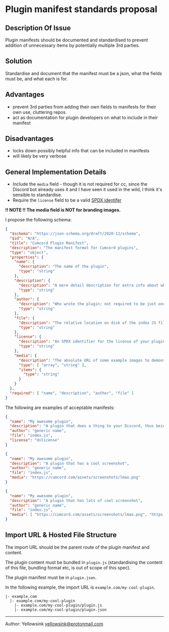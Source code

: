 # Plugin manifest standards proposal

## Description Of Issue
Plugin manifests should be documented and standardised to prevent addition of unnecessary items by potentially multiple 3rd parties.

## Solution
Standardise and document that the manifest must be a json, what the fields must be, and what each is for.

## Advantages

 - prevent 3rd parties from adding their own fields to manifests for their own use, cluttering repos.
 - act as documentation for plugin developers on what to include in their manifest

## Disadvantages

 - locks down possibly helpful info that can be included in manifests
 - will likely be very verbose

## General Implementation Details
 - Include the `media` field - though it is not required for cc, since the Discord bot already uses it and I have seen it used in the wild,
   I think it's sensible to standardise.
 - Require the `license` field to be a valid [SPDX identifer](https://en.wikipedia.org/wiki/Software_Package_Data_Exchange#License_syntax)

**!! NOTE !! The media field is NOT for branding images.**

I propose the following schema:
```json
{
  "$schema": "https://json-schema.org/draft/2020-12/schema",
  "$id": "N/A",
  "title": "Cumcord Plugin Manifest",
  "description": "The manifest format for Cumcord plugins",
  "type": "object",
  "properties": {
    "name": {
      "description": "The name of the plugin",
      "type": "string"
    },
    "description": {
      "description": "A more detail description for extra info about what the plugin does",
      "type": "string"
    },
    "author": {
      "description": "Who wrote the plugin; not required to be just one person",
      "type": "string"
    },
    "file": {
      "description": "The relative location on disk of the index JS file",
      "type": "string"
    },
    "license": {
      "description": "An SPDX identifier for the license of your plugin content",
      "type": "string"
    },
    "media": {
      "description": "The absolute URL of some example images to demonstrate your plugin. No branding.",
      "type": [ "array", "string" ],
      "items": {
        "type": "string"
      }
    }
  },
  "required": [ "name", "description", "author", "file" ]
}
```

The following are examples of acceptable manifests:
```json
{
  "name": "My awesome plugin",
  "description": "A plugin that does a thing to your Discord, thus being awesome",
  "author": "generic name",
  "file": "index.js",
  "license": "Unlicense"
}
```
```json
{
  "name": "My awesome plugin",
  "description": "A plugin that has a cool screenshot",
  "author": "generic name",
  "file": "index.js",
  "media": "https://cumcord.com/assets/screenshots/lmao.png"
}
```
```json
{
  "name": "My awesome plugin",
  "description": "A plugin that has lots of cool screenshot",
  "author": "generic name",
  "file": "index.js",
  "media": [ "https://cumcord.com/assets/screenshots/lmao.png", "https://cumcord.com/piss.png" ]
}
```

## Import URL & Hosted File Structure

The import URL should be the parent route of the plugin manifest and content.

The plugin content must be bundled in `plugin.js`
(standardising the content of this file, bundling format etc, is out of scope of this spec).

The plugin manifest must be in `plugin.json`.

In the following example, the import URL is `example.com/my-cool-plugin`.
```
|- example.com
  |- example.com/my-cool-plugin
    |- example.com/my-cool-plugin/plugin.js
    |- example.com/my-cool-plugin/plugin.json

```

---

Author: Yellowsink <yellowsink@protonmail.com>
